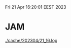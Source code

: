 Fri 21 Apr 16:20:01 EEST 2023
# JAM
<a href='./cache/202304/21_16.log'>./cache/202304/21_16.log</a>
